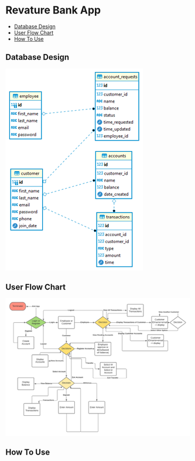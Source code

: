 # Revature Bank App

- [Database Design](#database-design)
- [User Flow Chart](#user-flow-chart)
- [How To Use](#how-to-use)
<!---
<small><i><a href='http://ecotrust-canada.github.io/markdown-toc/'>Table of contents generated with markdown-toc</a></i></small>
--->

<!---
## Project Evaluation Parameters
1) Your project will be evaluated based on coverage of technology rather than the user stories.
2) How well you present, naming conventions, separation of code into various classes, how well have you applied OOP and design patterns.
3) So you could focus less on user stories and more on coverage of things/technologies which you learnt during the training.
--->

## Database Design

![](images/DBChart.png)

## User Flow Chart

![](images/FunctionalFlowChart.png)

## How To Use
